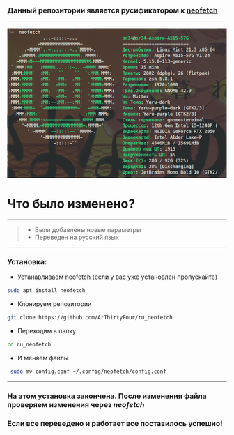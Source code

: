 ### Данный репозитории является русификатором к [neofetch](https://github.com/dylanaraps/neofetch)
 ---
 ![Пример](files/demo.png)

 # Что было изменено?
 ---
 > * Были добавлены новые параметры
 > * Переведен на русский язык
 ---
### Установка:
* Устанавливаем neofetch (если у вас уже установлен пропускайте)
```bash
sudo apt install neofetch
```
* Клонируем репозитории 

```bash
git clone https://github.com/ArThirtyFour/ru_neofetch
```
* Переходим в папку 
```bash
cd ru_neofetch
```
* И меняем файлы
```bash
 sudo mv config.conf ~/.config/neofetch/config.conf
```
---
### На этом установка закончена. После изменения файла проверяем изменения через *neofetch*
### Если все переведено и работает все поставилось успешно!